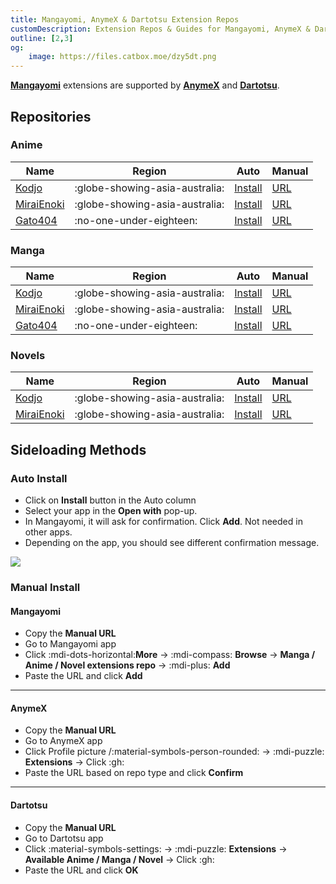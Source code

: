 ```yaml
---
title: Mangayomi, AnymeX & Dartotsu Extension Repos
customDescription: Extension Repos & Guides for Mangayomi, AnymeX & Dartotsu.
outline: [2,3]
og:
    image: https://files.catbox.moe/dzy5dt.png
---
```


<GradientCard title="Extension Repos" description="Mangayomi, AnymeX & Dartotsu Extension Repos & Guides" theme="turquoise" variant="thin"/>

[**Mangayomi**](https://github.com/kodjodevf/mangayomi) extensions are supported by [**AnymeX**](https://anymex.vercel.app/) and [**Dartotsu**](https://github.com/aayush2622/Dartotsu).

## Repositories

### Anime
| Name | Region | Auto | Manual |
| - | - | - | - |
| [Kodjo](https://github.com/kodjodevf/mangayomi-extensions) | :globe-showing-asia-australia: | [Install](mangayomi://add-repo?anime_url=https://raw.githubusercontent.com/kodjodevf/mangayomi-extensions/refs/heads/main/anime_index.json) | [URL](https://raw.githubusercontent.com/kodjodevf/mangayomi-extensions/refs/heads/main/anime_index.json) |
| [MiraiEnoki](https://github.com/MiraiEnoki/anymex-extensions) | :globe-showing-asia-australia: | [Install](mangayomi://add-repo?anime_url=https://raw.githubusercontent.com/MiraiEnoki/anymex-extensions/refs/heads/main/anime_index.json) | [URL](https://raw.githubusercontent.com/MiraiEnoki/anymex-extensions/refs/heads/main/anime_index.json) |
| [Gato404](https://github.com/gato404/kegareta-sauces) | :no-one-under-eighteen: | [Install](mangayomi://add-repo?anime_url=https://raw.githubusercontent.com/gato404/kegareta-sauces/refs/heads/main/anime_index.json) | [URL](https://raw.githubusercontent.com/gato404/kegareta-sauces/refs/heads/main/anime_index.json) |

### Manga
| Name | Region | Auto | Manual |
| - | - | - | - |
| [Kodjo](https://github.com/kodjodevf/mangayomi-extensions) | :globe-showing-asia-australia: | [Install](mangayomi://add-repo?manga_url=https://raw.githubusercontent.com/kodjodevf/mangayomi-extensions/refs/heads/main/index.json) | [URL](https://raw.githubusercontent.com/kodjodevf/mangayomi-extensions/refs/heads/main/index.json) |
| [MiraiEnoki](https://github.com/MiraiEnoki/anymex-extensions) | :globe-showing-asia-australia: | [Install](mangayomi://add-repo?manga_url=https://raw.githubusercontent.com/MiraiEnoki/anymex-extensions/refs/heads/main/index.json) | [URL](https://raw.githubusercontent.com/MiraiEnoki/anymex-extensions/refs/heads/main/index.json) |
| [Gato404](https://github.com/gato404/kegareta-sauces) | :no-one-under-eighteen: | [Install](mangayomi://add-repo?manga_url=https://raw.githubusercontent.com/gato404/kegareta-sauces/refs/heads/main/index.json) | [URL](https://raw.githubusercontent.com/gato404/kegareta-sauces/refs/heads/main/index.json) |

### Novels
| Name | Region | Auto | Manual |
| - | - | - | - |
| [Kodjo](https://github.com/kodjodevf/mangayomi-extensions) | :globe-showing-asia-australia: | [Install](mangayomi://add-repo?novel_url=https://raw.githubusercontent.com/kodjodevf/mangayomi-extensions/refs/heads/main/novel_index.json) | [URL](https://raw.githubusercontent.com/kodjodevf/mangayomi-extensions/refs/heads/main/novel_index.json) |
| [MiraiEnoki](https://github.com/MiraiEnoki/anymex-extensions) | :globe-showing-asia-australia: | [Install](mangayomi://add-repo?novel_url=https://raw.githubusercontent.com/MiraiEnoki/anymex-extensions/refs/heads/main/novel_index.json) | [URL](https://raw.githubusercontent.com/MiraiEnoki/anymex-extensions/refs/heads/main/novel_index.json) |


## Sideloading Methods

### Auto Install
- Click on **Install** button in the Auto column
- Select your app in the **Open with** pop-up.
- In Mangayomi, it will ask for confirmation. Click **Add**. Not needed in other apps.
- Depending on the app, you should see different confirmation message.

![](/ss/open.png)

### Manual Install

#### Mangayomi

- Copy the **Manual URL**
- Go to Mangayomi app
- Click :mdi-dots-horizontal:**More** -> :mdi-compass: **Browse** -> **Manga / Anime / Novel extensions repo** -> :mdi-plus: **Add**
- Paste the URL and click **Add**

<hr>

#### AnymeX

- Copy the **Manual URL**
- Go to AnymeX app
- Click Profile picture /:material-symbols-person-rounded: -> :mdi-puzzle: **Extensions** -> Click :gh: 
- Paste the URL based on repo type and click **Confirm**

<hr>

#### Dartotsu

- Copy the **Manual URL**
- Go to Dartotsu app
- Click :material-symbols-settings: -> :mdi-puzzle: **Extensions** -> **Available Anime / Manga / Novel** -> Click :gh: 
- Paste the URL and click **OK**
